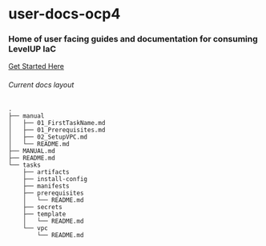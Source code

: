 # user-docs-ocp4    
### Home of user facing guides and documentation for consuming LevelUP IaC    
[Get Started Here](MANUAL.md)
###### Current docs layout
```
.
├── manual
│   ├── 01_FirstTaskName.md
│   ├── 01_Prerequisites.md
│   ├── 02_SetupVPC.md
│   └── README.md
├── MANUAL.md
├── README.md
└── tasks
    ├── artifacts
    ├── install-config
    ├── manifests
    ├── prerequisites
    │   └── README.md
    ├── secrets
    ├── template
    │   └── README.md
    └── vpc
        └── README.md
```

